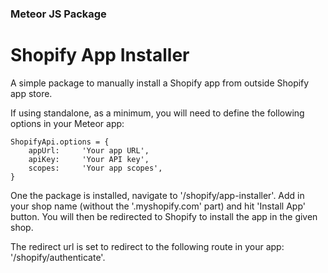 ### Meteor JS Package
# Shopify App Installer

A simple package to manually install a Shopify app from outside Shopify app store.

If using standalone, as a minimum, you will need to define the following options in your Meteor app:

```
ShopifyApi.options = {
    appUrl: 	'Your app URL',
    apiKey: 	'Your API key',
    scopes: 	'Your app scopes',
}
```
One the package is installed, navigate to '/shopify/app-installer'.
Add in your shop name (without the '.myshopify.com' part) and hit 'Install App' button.
You will then be redirected to Shopify to install the app in the given shop.

The redirect url is set to redirect to the following route in your app: '/shopify/authenticate'.